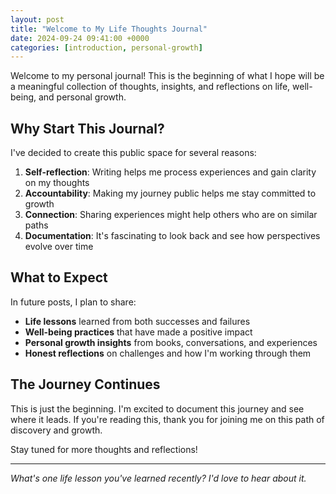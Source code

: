 ```yaml
---
layout: post
title: "Welcome to My Life Thoughts Journal"
date: 2024-09-24 09:41:00 +0000
categories: [introduction, personal-growth]
---
```


Welcome to my personal journal! This is the beginning of what I hope will be a meaningful collection of thoughts, insights, and reflections on life, well-being, and personal growth.

## Why Start This Journal?

I've decided to create this public space for several reasons:

1. **Self-reflection**: Writing helps me process experiences and gain clarity on my thoughts
2. **Accountability**: Making my journey public helps me stay committed to growth
3. **Connection**: Sharing experiences might help others who are on similar paths
4. **Documentation**: It's fascinating to look back and see how perspectives evolve over time

## What to Expect

In future posts, I plan to share:

- **Life lessons** learned from both successes and failures
- **Well-being practices** that have made a positive impact
- **Personal growth insights** from books, conversations, and experiences
- **Honest reflections** on challenges and how I'm working through them

## The Journey Continues

This is just the beginning. I'm excited to document this journey and see where it leads. If you're reading this, thank you for joining me on this path of discovery and growth.

Stay tuned for more thoughts and reflections!

---

*What's one life lesson you've learned recently? I'd love to hear about it.*